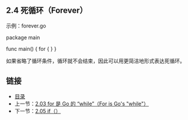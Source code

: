 ## 2.4 死循环（Forever）

示例：forever.go

  package main

  func main() {
  	for {
  	}
  }

如果省略了循环条件，循环就不会结束，因此可以用更简洁地形式表达死循环。

## 链接
* [目录](https://github.com/alphaxlvii/go-zh/blob/master/tour/directory.md)
* 上一节：[2.03 for 是 Go 的 “while”（For is Go's "while"）](https://github.com/alphaxlvii/go-zh/blob/master/tour/02.03.md)
* 下一节：[2.05 if（）](https://github.com/alphaxlvii/go-zh/blob/master/tour/02.05.md)
